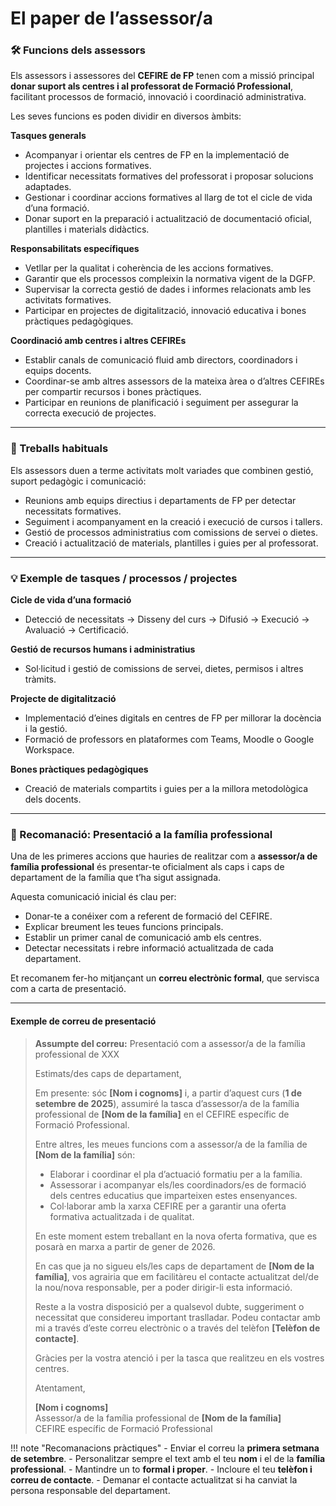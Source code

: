 
# **El paper de l’assessor/a**

### 🛠 Funcions dels assessors

Els assessors i assessores del **CEFIRE de FP** tenen com a missió principal **donar suport als centres i al professorat de Formació Professional**, facilitant processos de formació, innovació i coordinació administrativa.

Les seves funcions es poden dividir en diversos àmbits:

**Tasques generals**

* Acompanyar i orientar els centres de FP en la implementació de projectes i accions formatives.
* Identificar necessitats formatives del professorat i proposar solucions adaptades.
* Gestionar i coordinar accions formatives al llarg de tot el cicle de vida d’una formació.
* Donar suport en la preparació i actualització de documentació oficial, plantilles i materials didàctics.

**Responsabilitats específiques**

* Vetllar per la qualitat i coherència de les accions formatives.
* Garantir que els processos compleixin la normativa vigent de la DGFP.
* Supervisar la correcta gestió de dades i informes relacionats amb les activitats formatives.
* Participar en projectes de digitalització, innovació educativa i bones pràctiques pedagògiques.

**Coordinació amb centres i altres CEFIREs**

* Establir canals de comunicació fluid amb directors, coordinadors i equips docents.
* Coordinar-se amb altres assessors de la mateixa àrea o d’altres CEFIREs per compartir recursos i bones pràctiques.
* Participar en reunions de planificació i seguiment per assegurar la correcta execució de projectes.

---

### 🔄 Treballs habituals

Els assessors duen a terme activitats molt variades que combinen gestió, suport pedagògic i comunicació:

* Reunions amb equips directius i departaments de FP per detectar necessitats formatives.
* Seguiment i acompanyament en la creació i execució de cursos i tallers.
* Gestió de processos administratius com comissions de servei o dietes.
* Creació i actualització de materials, plantilles i guies per al professorat.

---

### 💡 Exemple de tasques / processos / projectes

**Cicle de vida d’una formació**

   * Detecció de necessitats → Disseny del curs → Difusió → Execució → Avaluació → Certificació.

**Gestió de recursos humans i administratius**

   * Sol·licitud i gestió de comissions de servei, dietes, permisos i altres tràmits.

**Projecte de digitalització**

   * Implementació d’eines digitals en centres de FP per millorar la docència i la gestió.
   * Formació de professors en plataformes com Teams, Moodle o Google Workspace.

**Bones pràctiques pedagògiques**

   * Creació de materials compartits i guies per a la millora metodològica dels docents.

---



### 📌 Recomanació: Presentació a la família professional

Una de les primeres accions que hauries de realitzar com a **assessor/a de família professional** és presentar-te oficialment als caps i caps de departament de la família que t’ha sigut assignada.

Aquesta comunicació inicial és clau per:

* Donar-te a conéixer com a referent de formació del CEFIRE.
* Explicar breument les teues funcions principals.
* Establir un primer canal de comunicació amb els centres.
* Detectar necessitats i rebre informació actualitzada de cada departament.

Et recomanem fer-ho mitjançant un **correu electrònic formal**, que servisca com a carta de presentació.

---

#### Exemple de correu de presentació

> **Assumpte del correu:** Presentació com a assessor/a de la família professional de XXX
>
> Estimats/des caps de departament,
>
> Em presente: sóc **[Nom i cognoms]** i, a partir d’aquest curs (**1 de setembre de 2025**), assumiré la tasca d’assessor/a de la família professional de **[Nom de la família]** en el CEFIRE específic de Formació Professional.
>
> Entre altres, les meues funcions com a assessor/a de la família de **[Nom de la família]** són:  
>   - Elaborar i coordinar el pla d’actuació formatiu per a la família.  
>   - Assessorar i acompanyar els/les coordinadors/es de formació dels centres educatius que imparteixen estes ensenyances.  
>   - Col·laborar amb la xarxa CEFIRE per a garantir una oferta formativa actualitzada i de qualitat.
>
> En este moment estem treballant en la nova oferta formativa, que es posarà en marxa a partir de gener de 2026.
>
> En cas que ja no sigueu els/les caps de departament de **[Nom de la família]**, vos agrairia que em facilitàreu el contacte actualitzat del/de la nou/nova responsable, per a poder dirigir-li esta informació.
>
> Reste a la vostra disposició per a qualsevol dubte, suggeriment o necessitat que considereu important traslladar. Podeu contactar amb mi a través d’este correu electrònic o a través del telèfon **[Telèfon de contacte]**.
>
> Gràcies per la vostra atenció i per la tasca que realitzeu en els vostres centres.
>
> Atentament,
>
> **[Nom i cognoms]**  
> Assessor/a de la família professional de **[Nom de la família]**  
> CEFIRE específic de Formació Professional



!!! note "Recomanacions pràctiques"
    - Enviar el correu la **primera setmana de setembre**.
    - Personalitzar sempre el text amb el teu **nom** i el de la **família professional**.
    - Mantindre un to **formal i proper**.
    - Incloure el teu **telèfon i correu de contacte**.
    - Demanar el contacte actualitzat si ha canviat la persona responsable del departament.





